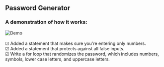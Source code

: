 ## Password Generator

### A demonstration of how it works:

![Demo](https://media.giphy.com/media/hHXF3mG5E5uAvO9kpN/giphy.gif)
<br>
<br>
&#x2611; Added a statement that makes sure you're entering only numbers.
<br>
&#x2611; Added a statement that protects against all false inputs.
<br>
&#x2611; Write a for loop that randomizes the password, which includes numbers, symbols, lower case letters, and uppercase letters.
<br>